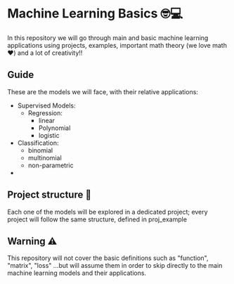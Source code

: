 # Machine Learning Basics 🤓💻
In this repository we will go through main and basic machine learning applications using projects, examples, important math theory (we love math ❤️) and a lot of creativity!!

## Guide
These are the models we will face, with their relative applications:
- Supervised Models:
  - Regression:
    - linear
    - Polynomial
    - logistic
 - Classification:
    - binomial
    - multinomial
    - non-parametric
 - 


## Project structure 📑
Each one of the models will be explored in a dedicated project; every project will follow the same structure, defined in proj_example

## Warning ⚠️
This repository will not cover the basic definitions such as "function", "matrix", "loss" ...but will assume them in order to skip directly to the main machine learning models and their applications.
